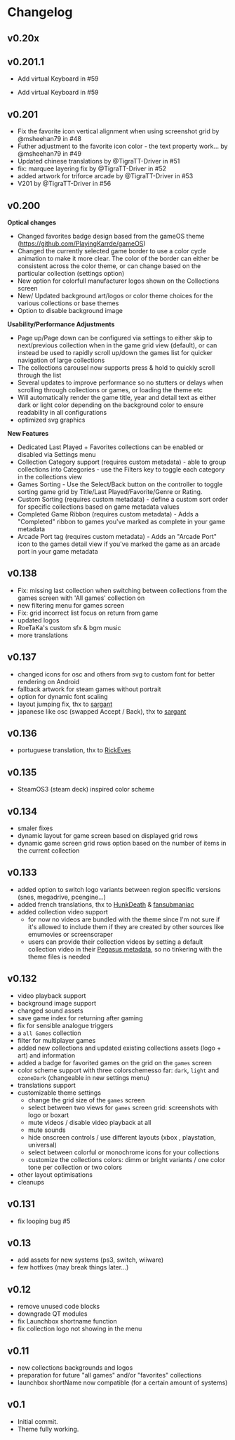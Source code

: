 # Changelog
## v0.20x

## v0.201.1

 - Add virtual Keyboard in #59

 - Add virtual Keyboard in #59

## v0.201

 - Fix the favorite icon vertical alignment when using screenshot grid by @msheehan79 in #48
 - Futher adjustment to the favorite icon color - the text property work… by @msheehan79 in #49
 - Updated chinese translations by @TigraTT-Driver in #51
 - fix: marquee layering fix by @TigraTT-Driver in #52
 - added artwork for triforce arcade by @TigraTT-Driver in #53
 - V201 by @TigraTT-Driver in #56

## v0.200

**Optical changes**
 - Changed favorites badge design based from the gameOS theme (https://github.com/PlayingKarrde/gameOS)
 - Changed the currently selected game border to use a color cycle animation to make it more clear. The color of the border can either be consistent across the color theme, or can change based on the particular collection (settings option)
 - New option for colorfull manufacturer logos shown on the Collections screen
 - New/ Updated background art/logos or color theme choices for the various collections or base themes
 - Option to disable background image

**Usability/Performance Adjustments**
 - Page up/Page down can be configured via settings to either skip to next/previous collection when in the game grid view (default), or can instead be used to rapidly scroll up/down the games list for quicker navigation of large collections
 - The collections carousel now supports press & hold to quickly scroll through the list
 - Several updates to improve performance so no stutters or delays when scrolling through collections or games, or loading the theme etc
 - Will automatically render the game title, year and detail text as either dark or light color depending on the background color to ensure readability in all configurations
- optimized svg graphics

**New Features**
- Dedicated Last Played + Favorites collections can be enabled or disabled via Settings menu
- Collection Category support (requires custom metadata) - able to group collections into Categories - use the Filters key to toggle each category in the collections view
- Games Sorting - Use the Select/Back button on the controller to toggle sorting game grid by Title/Last Played/Favorite/Genre or Rating.
- Custom Sorting (requires custom metadata) - define a custom sort order for specific collections based on game metadata values
- Completed Game Ribbon (requires custom metadata) - Adds a "Completed" ribbon to games you've marked as complete in your game metadata
- Arcade Port tag (requires custom metadata) - Adds an "Arcade Port" icon to the games detail view if you've marked the game as an arcade port in your game metadata

## v0.138
- Fix: missing last collection when switching between collections from the games screen with 'All games' collection on
- new filtering menu for games screen
- Fix: grid incorrect list focus on return from game
- updated logos
- RoeTaKa's custom sfx & bgm music
- more translations
## v0.137
- changed icons for osc and others from svg to custom font for better rendering on Android
- fallback artwork for steam games without portrait
- option for dynamic font scaling
- layout jumping fix, thx to [sargant](https://github.com/sargant)
- japanese like osc (swapped Accept / Back), thx to [sargant](https://github.com/sargant)
## v0.136
- portuguese translation, thx to [RickEves](https://github.com/RickEves)

## v0.135
- SteamOS3 (steam deck) inspired color scheme

## v0.134
- smaler fixes
- dynamic layout for game screen based on displayed grid rows
- dynamic game screen grid rows option based on the number of items in the current collection

## v0.133
- added option to switch logo variants between region specific versions (snes, megadrive, pcengine...)
- added french translations, thx to [HunkDeath](https://github.com/HunkDeath)  & [fansubmaniac](https://github.com/fansubmaniac)
- added collection video support
  - for now no videos are bundled with the theme since I'm not sure if it's allowed to include them if they are created by other sources like emumovies or screenscraper
  - users can provide their collection videos by setting a default collection video in their [Pegasus metadata](https://pegasus-frontend.org/docs/user-guide/meta-assets/#collection-assets-in-the-metadata-file), so no tinkering with the theme files is needed
## v0.132
- video playback support
- background image support
- changed sound assets
- save game index for returning after gaming
- fix for sensible analogue triggers
- a `all Games` collection
- filter for multiplayer games
- added new collections and updated existing collections assets (logo + art) and information
- added a badge for favorited games on the grid on the `games` screen
- color scheme support with three colorschemesso far: `dark`, `light` and `ozoneDark` (changeable in new settings menu)
- translations support
- customizable theme settings
  - change the grid size of the `games` screen
  - select between two views for `games` screen grid: screenshots with logo or boxart
  - mute videos / disable video playback at all
  - mute sounds
  - hide onscreen controls / use different layouts (xbox , playstation, universal)
  - select between colorful or monochrome icons for your collections
  - customize the collections colors: dimm or bright variants / one color tone per collection or two colors
- other layout optimisations
- cleanups

## v0.131
- fix looping bug #5

## v0.13
- add assets for new systems (ps3, switch, wiiware)
- few hotfixes (may break things later...)

## v0.12
- remove unused code blocks
- downgrade QT modules
- fix Launchbox shortname function
- fix collection logo not showing in the menu

## v0.11
- new collections backgrounds and logos
- preparation for future "all games" and/or "favorites" collections
- launchbox shortName now compatible (for a certain amount of systems)

## v0.1
- Initial commit.
- Theme fully working.
